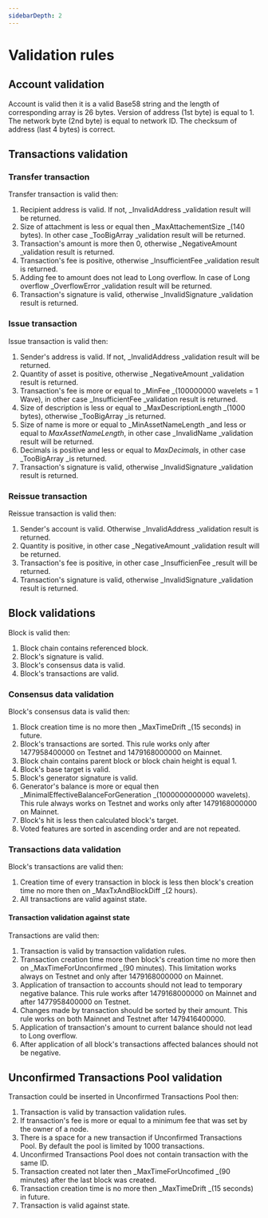 ```yaml
---
sidebarDepth: 2
---
```


# Validation rules

## Account validation

Account is valid then it is a valid Base58 string and the length of corresponding array is 26 bytes. Version of address \(1st byte\) is equal to 1. The network byte \(2nd byte\) is equal to network ID. The checksum of address \(last 4 bytes\) is correct.

## Transactions validation

### Transfer transaction

Transfer transaction is valid then:

1. Recipient address is valid. If not, _InvalidAddress _validation result will be returned.
2. Size of attachment is less or equal then _MaxAttachementSize _\(140 bytes\). In other case _TooBigArray _validation result will be returned.
3. Transaction's amount is more then 0, otherwise _NegativeAmount _validation result is returned.
4. Transaction's fee is positive, otherwise _InsufficientFee _validation result is returned.
5. Adding fee to amount does not lead to Long overflow. In case of Long overflow _OverflowError _validation result will be returned.
6. Transaction's signature is valid, otherwise _InvalidSignature _validation result is returned.

### Issue transaction

Issue transaction is valid then:

1. Sender's address is valid. If not, _InvalidAddress _validation result will be returned.
2. Quantity of asset is positive, otherwise _NegativeAmount _validation result is returned.
3. Transaction's fee is more or equal to _MinFee _\(100000000 wavelets = 1 Wave\), in other case _InsufficientFee _validation result is returned.
4. Size of description is less or equal to _MaxDescriptionLength _\(1000 bytes\), otherwise _TooBigArray _is returned.
5. Size of name is more or equal to _MinAssetNameLength _and less or equal to _MaxAssetNameLength_, in other case _InvalidName _validation result will be returned.
6. Decimals is positive and less or equal to _MaxDecimals_, in other case _TooBigArray _is returned.
7. Transaction's signature is valid, otherwise _InvalidSignature _validation result is returned.

### Reissue transaction

Reissue transaction is valid then:

1. Sender's account is valid. Otherwise _InvalidAddress _validation result is returned.
2. Quantity is positive, in other case _NegativeAmount _validation result will be returned.
3. Transaction's fee is positive, in other case _InsufficienFee _result will be returned.
4. Transaction's signature is valid, otherwise _InvalidSignature _validation result is returned.

## Block validations

Block is valid then:

1. Block chain contains referenced block.
2. Block's signature is valid.
3. Block's consensus data is valid.
4. Block's transactions are valid.

### Consensus data validation

Block's consensus data is valid then:

1. Block creation time is no more then _MaxTimeDrift _\(15 seconds\) in future.
2. Block's transactions are sorted. This rule works only after 1477958400000 on Testnet and 1479168000000 on Mainnet.
3. Block chain contains parent block or block chain height is equal 1.
4. Block's base target is valid.
5. Block's generator signature is valid.
6. Generator's balance is more or equal then _MinimalEffectiveBalanceForGeneration _\(1000000000000 wavelets\). This rule always works on Testnet and works only after 1479168000000 on Mainnet.
7. Block's hit is less then calculated block's target.
8. Voted features are sorted in ascending order and are not repeated.

### Transactions data validation

Block's transactions are valid then:

1. Creation time of every transaction in block is less then block's creation time no more then on _MaxTxAndBlockDiff _\(2 hours\).
2. All transactions are valid against state.

#### Transaction validation against state

Transactions are valid then:

1. Transaction is valid by transaction validation rules.
2. Transaction creation time more then block's creation time no more then on _MaxTimeForUnconfirmed _\(90 minutes\). This limitation works always on Testnet and only after 1479168000000 on Mainnet.
3. Application of transaction to accounts should not lead to temporary negative balance. This rule works after 1479168000000 on Mainnet and after 1477958400000 on Testnet.
4. Changes made by transaction should be sorted by their amount. This rule works on both Mainnet and Testnet after 1479416400000.
5. Application of transaction's amount to current balance should not lead to Long overflow.
6. After application of all block's transactions affected balances should not be negative.

## Unconfirmed Transactions Pool validation

Transaction could be inserted in Unconfirmed Transactions Pool then:

1. Transaction is valid by transaction validation rules.
2. If transaction's fee is more or equal to a minimum fee that was set by the owner of a node.
3. There is a space for a new transaction if Unconfirmed Transactions Pool. By default the pool is limited by 1000 transactions.
4. Unconfirmed Transactions Pool does not contain transaction with the same ID.
5. Transaction created not later then _MaxTimeForUncofimed _\(90 minutes\) after the last block was created.
6. Transaction creation time is no more then _MaxTimeDrift _\(15 seconds\) in future.
7. Transaction is valid against state.




